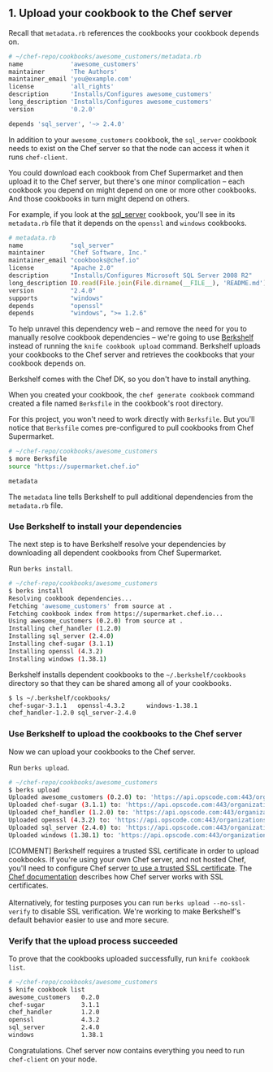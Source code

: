 ## 1. Upload your cookbook to the Chef server

Recall that <code class="file-path">metadata.rb</code> references the cookbooks your cookbook depends on.

```ruby
# ~/chef-repo/cookbooks/awesome_customers/metadata.rb
name             'awesome_customers'
maintainer       'The Authors'
maintainer_email 'you@example.com'
license          'all_rights'
description      'Installs/Configures awesome_customers'
long_description 'Installs/Configures awesome_customers'
version          '0.2.0'

depends 'sql_server', '~> 2.4.0'
```

In addition to your `awesome_customers` cookbook, the `sql_server` cookbook needs to exist on the Chef server so that the node can access it when it runs `chef-client`.

You could download each cookbook from Chef Supermarket and then upload it to the Chef server, but there's one minor complication &ndash; each cookbook you depend on might depend on one or more other cookbooks. And those cookbooks in turn might depend on others.

For example, if you look at the [sql_server](https://github.com/opscode-cookbooks/sql_server/blob/master/metadata.rb) cookbook, you'll see in its <code class="file-path">metadata.rb</code> file that it depends on the `openssl` and `windows` cookbooks.

```ruby
# metadata.rb
name             "sql_server"
maintainer       "Chef Software, Inc."
maintainer_email "cookbooks@chef.io"
license          "Apache 2.0"
description      "Installs/Configures Microsoft SQL Server 2008 R2"
long_description IO.read(File.join(File.dirname(__FILE__), 'README.md'))
version          "2.4.0"
supports         "windows"
depends          "openssl"
depends          "windows", ">= 1.2.6"
```

To help unravel this dependency web &ndash; and remove the need for you to manually resolve cookbook dependencies &ndash; we're going to use [Berkshelf](http://berkshelf.com) instead of running the `knife cookbook upload` command. Berkshelf uploads your cookbooks to the Chef server and retrieves the cookbooks that your cookbook depends on.

Berkshelf comes with the Chef DK, so you don't have to install anything.

When you created your cookbook, the `chef generate cookbook` command created a file named <code class="file-path">Berksfile</code> in the cookbook's root directory.

For this project, you won't need to work directly with <code class="file-path">Berksfile</code>. But you'll notice that <code class="file-path">Berksfile</code> comes pre-configured to pull cookbooks from Chef Supermarket.

```bash
# ~/chef-repo/cookbooks/awesome_customers
$ more Berksfile
source "https://supermarket.chef.io"

metadata
```

The `metadata` line tells Berkshelf to pull additional dependencies from the <code class="file-path">metadata.rb</code> file.

### Use Berkshelf to install your dependencies

The next step is to have Berkshelf resolve your dependencies by downloading all dependent cookbooks from Chef Supermarket.

Run `berks install`.

```bash
# ~/chef-repo/cookbooks/awesome_customers
$ berks install
Resolving cookbook dependencies...
Fetching 'awesome_customers' from source at .
Fetching cookbook index from https://supermarket.chef.io...
Using awesome_customers (0.2.0) from source at .
Installing chef_handler (1.2.0)
Installing sql_server (2.4.0)
Installing chef-sugar (3.1.1)
Installing openssl (4.3.2)
Installing windows (1.38.1)
```

Berkshelf installs dependent cookbooks to the <code class="file-path">~/.berkshelf/cookbooks</code> directory so that they can be shared among all of your cookbooks.

```bash
$ ls ~/.berkshelf/cookbooks/
chef-sugar-3.1.1   openssl-4.3.2      windows-1.38.1
chef_handler-1.2.0 sql_server-2.4.0
```

### Use Berkshelf to upload the cookbooks to the Chef server

Now we can upload your cookbooks to the Chef server.

Run `berks upload`.

```bash
# ~/chef-repo/cookbooks/awesome_customers
$ berks upload
Uploaded awesome_customers (0.2.0) to: 'https://api.opscode.com:443/organizations/your-org-name'
Uploaded chef-sugar (3.1.1) to: 'https://api.opscode.com:443/organizations/your-org-name'
Uploaded chef_handler (1.2.0) to: 'https://api.opscode.com:443/organizations/your-org-name'
Uploaded openssl (4.3.2) to: 'https://api.opscode.com:443/organizations/your-org-name'
Uploaded sql_server (2.4.0) to: 'https://api.opscode.com:443/organizations/your-org-name'
Uploaded windows (1.38.1) to: 'https://api.opscode.com:443/organizations/your-org-name'
```

[COMMENT] Berkshelf requires a trusted SSL certificate in order to upload cookbooks. If you're using your own Chef server, and not hosted Chef, you'll need to configure Chef server [to use a trusted SSL certificate](https://osxdominion.wordpress.com/2015/02/25/configuring-chef-server-12-to-use-trusted-ssl-certs/). The [Chef documentation](http://docs.chef.io/server_security.html#ssl-protocols) describes how Chef server works with SSL certificates.<br/><br/>Alternatively, for testing purposes you can run `berks upload --no-ssl-verify` to disable SSL verification. We're working to make Berkshelf's default behavior easier to use and more secure.

### Verify that the upload process succeeded

To prove that the cookbooks uploaded successfully, run `knife cookbook list`.

```bash
# ~/chef-repo/cookbooks/awesome_customers
$ knife cookbook list
awesome_customers   0.2.0
chef-sugar          3.1.1
chef_handler        1.2.0
openssl             4.3.2
sql_server          2.4.0
windows             1.38.1
```

Congratulations. Chef server now contains everything you need to run `chef-client` on your node.
